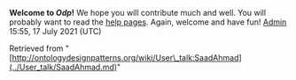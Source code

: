 __Welcome to _Odp_!__ We hope you will contribute much and well. 
You will probably want to read the [help pages](http://ontologydesignpatterns.org/wiki/Help:Contents "Help:Contents"). Again, welcome and have fun! [Admin](../User/ValentinaPresutti.md "User:ValentinaPresutti") 15:55, 17 July 2021 (UTC)





Retrieved from "[http://ontologydesignpatterns.org/wiki/User\_talk:SaadAhmad](../User_talk/SaadAhmad.md)"